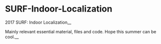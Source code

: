 # SURF-Indoor-Localization

2017 SURF: Indoor Localization__

Mainly relevant essential material, files and code. Hope this summer can be cool.__
